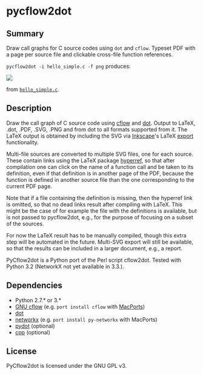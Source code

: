 # pycflow2dot

## Summary
Draw call graphs for C source codes using `dot` and `cflow`.
Typeset PDF with a page per source file and clickable cross-file function references.

`pycflow2dot -i hello_simple.c -f png` produces:

![](http://www.cds.caltech.edu/~ifilippi/temp/releases/python/pycflow2dot/hello_simple.png)

from [`hello_simple.c`](https://github.com/johnyf/pycflow2dot/blob/master/examples/simple/hello_simple.c).

## Description
Draw the call graph of C source code using [cflow](http://en.wikipedia.org/wiki/GNU_cflow) and [dot](http://www.graphviz.org/).
Output to LaTeX, .dot, .PDF, .SVG, .PNG
and from dot to all formats supported from it.
The LaTeX output is obtained by including the SVG via [Inkscape](http://inkscape.org/)'s LaTeX [export](http://mirror.math.ku.edu/tex-archive/info/svg-inkscape/InkscapePDFLaTeX.pdf) functionality.

Multi-file sources are converted to multiple SVG files, one for each source.
These contain links using the LaTeX package [hyperref](http://ctan.org/pkg/hyperref), so that after compilation
one can click on the name of a function call and be taken to its definition,
even if that definition is in another page of the PDF, because the function is defined in
another source file than the one corresponding to the current PDF page.

Note that if a file containing the definition is missing, then the hyperref link
is omitted, so that no dead links result after compiling with LaTeX.
This might be the case of for example the file with the definitions is available,
but is not passed to pycflow2dot, e.g., for the purpose of focusing on a
subset of the sources.

For now the LaTeX result has to be manually compiled, though this
extra step will be automated in the future. Multi-SVG export will still be
available, so that the results can be included in a larger document, e.g., a report.

PyCflow2dot is a Python port of the Perl script cflow2dot.
Tested with Python 3.2 (NetworkX not yet available in 3.3.).

## Dependencies
- Python 2.7.\* or 3.\*
- [GNU cflow](http://en.wikipedia.org/wiki/GNU_cflow) (e.g. `port install cflow` with [MacPorts](http://www.macports.org/))
- [dot](http://www.graphviz.org/)
- [networkx](http://networkx.github.io/) (e.g. `port install py-networkx` with MacPorts)
- [pydot](https://pypi.python.org/pypi/pydot) (optional)
- [cpp](http://en.wikipedia.org/wiki/C_preprocessor) (optional)

## License
PyCflow2dot is licensed under the GNU GPL v3.
